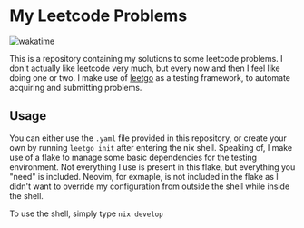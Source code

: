 # My Leetcode Problems

[![wakatime](https://wakatime.com/badge/user/6c1b4d80-35ad-487a-a081-efc861c8d411/project/051f59b9-ac77-4a63-9e76-ec2f78a992c8.svg)](https://wakatime.com/badge/user/6c1b4d80-35ad-487a-a081-efc861c8d411/project/051f59b9-ac77-4a63-9e76-ec2f78a992c8)

This is a repository containing my solutions to some leetcode problems. I don't
actually like leetcode very much, but every now and then I feel like doing one
or two. I make use of [leetgo](https://github.com/j178/leetgo) as a testing
framework, to automate acquiring and submitting problems.

## Usage

You can either use the `.yaml` file provided in this repository, or create your
own by running `leetgo init` after entering the nix shell. Speaking of, I make
use of a flake to manage some basic dependencies for the testing environment.
Not everything I use is present in this flake, but everything you "need" is
included. Neovim, for exmaple, is not included in the flake as I didn't want to
override my configuration from outside the shell while inside the shell.

To use the shell, simply type `nix develop`
